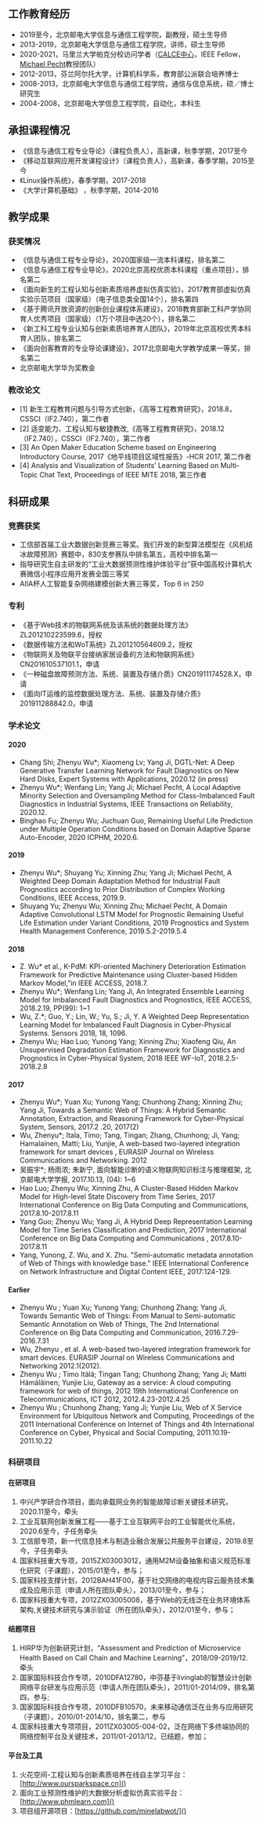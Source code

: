 ## 工作教育经历
* 2019至今，北京邮电大学信息与通信工程学院，副教授，硕士生导师
* 2013-2019，北京邮电大学信息与通信工程学院，讲师，硕士生导师
* 2020-2021，马里兰大学帕克分校访问学者（[CALCE中心](http://calce.umd.edu/)，IEEE Fellow，[Michael Pecht](https://calce.umd.edu/professor-michael-pecht)教授团队）
* 2012-2013，芬兰阿尔托大学，计算机科学系，教育部公派联合培养博士
* 2008-2013，北京邮电大学信息与通信工程学院，通信与信息系统，硕／博士研究生
* 2004-2008，北京邮电大学信息工程学院，自动化，本科生

## 承担课程情况
* 《信息与通信工程专业导论》（课程负责人），高新课，秋季学期，2017至今
* 《移动互联网应用开发课程设计》（课程负责人），高新课，春季学期，2015至今
* 《Linux操作系统》，春季学期，2017-2018
* 《大学计算机基础》 ，秋季学期，2014-2016

##	教学成果
### 获奖情况
* 《信息与通信工程专业导论》，2020国家级一流本科课程，排名第二
*  《信息与通信工程专业导论》，2020北京高校优质本科课程（重点项目），排名第二
* 《面向新生的工程认知与创新素质培养虚拟仿真实验》，2017教育部虚拟仿真实验示范项目（国家级）（电子信息类全国14个），排名第四
* 《基于腾讯开放资源的创新创业课程体系建设》，2018教育部新工科产学协同育人优秀项目（国家级）（1万个项目中选20个），排名第二
* 《新工科工程专业认知与创新素质培养育人团队》，2019年北京高校优秀本科育人团队，排名第二
* 《面向创客教育的专业导论课建设》，2017北京邮电大学教学成果一等奖，排名第二
* 北京邮电大学华为奖教金

### 教改论文
* [1] 新生工程教育问题与引导方式创新，《高等工程教育研究》，2018.8，CSSCI（IF2.740），第二作者
* [2] 适变能力、工程认知与敏捷教改,《高等工程教育研究》，2018.12（IF2.740），CSSCI（IF2.740），第二作者
* [3] An Open Maker Education Scheme based on Engineering Introductory Course, 2017《地平线项目区域性报告》-HCR 2017, 第二作者
* [4] Analysis and Visualization of Students’ Learning Based on Multi-Topic Chat Text, Proceedings of IEEE MITE 2018, 第三作者

## 科研成果
### 竞赛获奖
* 工信部首届工业大数据创新竞赛三等奖。我们开发的新型算法模型在《风机结冰故障预测》赛题中，830支参赛队中排名第五，高校中排名第一
* 指导研究生自主研发的“工业大数据预测性维护体验平台”获中国高校计算机大赛微信小程序应用开发赛全国三等奖
* AIIA杯人工智能复杂网络建模创新大赛三等奖，Top 6 in 250

### 专利
* 《基于Web技术的物联网系统及该系统的数据处理方法》ZL201210223599.6，授权
* 《数据传输方法和WoT系统》ZL201210564609.2，授权
* 《物联网关及物联平台接纳家居设备的方法和物联网系统》CN201610537101.1，申请
* 《一种磁盘故障预测方法、系统、装置及存储介质》CN201911174528.X，申请
* 《面向IT运维的监控数据处理方法、系统、装置及存储介质》201911288842.0，申请



### 学术论文
#### 2020
* Chang Shi; Zhenyu Wu*; Xiaomeng Lv; Yang Ji, DGTL-Net: A Deep Generative Transfer Learning Network for Fault Diagnostics on New Hard Disks, Expert Systems with Applications, 2020.12 (in press)
* Zhenyu Wu*; Wenfang Lin; Yang Ji; Michael Pecht, A Local Adaptive Minority Selection and Oversampling Method for Class-Imbalanced Fault Diagnostics in Industrial Systems, IEEE Transactions on Reliability, 2020.12.
* Binghao Fu; Zhenyu Wu; Juchuan Guo, Remaining Useful Life Prediction under Multiple Operation Conditions based on Domain Adaptive Sparse Auto-Encoder, 2020 ICPHM, 2020.6.

#### 2019
* Zhenyu Wu*; Shuyang Yu; Xinning Zhu; Yang Ji; Michael Pecht, A Weighted Deep Domain Adaptation Method for Industrial Fault Prognostics according to Prior Distribution of Complex Working Conditions, IEEE Access, 2019.9.
* Shuyang Yu; Zhenyu Wu; Xinning Zhu; Michael Pecht, A Domain Adaptive Convolutional LSTM Model for Prognostic Remaining Useful Life Estimation under Variant Conditions, 2019 Prognostics and System Health Management Conference, 2019.5.2-2019.5.4

#### 2018
* Z. Wu* et al., K-PdM: KPI-oriented Machinery Deterioration Estimation Framework for Predictive Maintenance using Cluster-based Hidden Markov Model,"in IEEE ACCESS, 2018.7.
* Zhenyu Wu*; Wenfang Lin; Yang Ji, An Integrated Ensemble Learning Model for Imbalanced Fault Diagnostics and Prognostics, IEEE ACCESS, 2018.2.19, PP(99): 1~1
* Wu, Z.*; Guo, Y.; Lin, W.; Yu, S.; Ji, Y. A Weighted Deep Representation Learning Model for Imbalanced Fault Diagnosis in Cyber-Physical Systems. Sensors 2018, 18, 1096.
* Zhenyu Wu; Hao Luo; Yunong Yang; Xinning Zhu; Xiaofeng Qiu, An Unsupervised Degradation Estimation Framework for Diagnostics and Prognostics in Cyber-Physical System, 2018 IEEE WF-IoT, 2018.2.5-2018.2.8

#### 2017
* Zhenyu Wu*; Yuan Xu; Yunong Yang; Chunhong Zhang; Xinning Zhu; Yang Ji, Towards a Semantic Web of Things: A Hybrid Semantic Annotation, Extraction, and Reasoning Framework for Cyber-Physical System, Sensors, 2017.2 .20, 2017(2)
* Wu, Zhenyu*; Itala, Timo; Tang, Tingan; Zhang, Chunhong; Ji, Yang; Hamalainen, Matti; Liu, Yunjie, A web-based two-layered integration framework for smart devices , EURASIP Journal on Wireless Communications and Networking. 2012
* 吴振宇*; 杨雨浓; 朱新宁, 面向智能诊断的语义物联网知识标注与推理框架, 北京邮电大学学报, 2017.10.13, (04): 1~6
* Hao Luo; Zhenyu Wu; Xinning Zhu, A Cluster-Based Hidden Markov Model for High-level State Discovery from Time Series, 2017 International Conference on Big Data Computing and Communications, 2017.8.10-2017.8.11
* Yang Guo; Zhenyu Wu; Yang Ji, A Hybrid Deep Representation Learning Model for Time Series Classification and Prediction, 2017 International Conference on Big Data Computing and Communications , 2017.8.10-2017.8.11
* Yang, Yunong, Z. Wu, and X. Zhu. "Semi-automatic metadata annotation of Web of Things with knowledge base." IEEE International Conference on Network Infrastructure and Digital Content IEEE, 2017:124-129.

#### Earlier
* Zhenyu Wu ; Yuan Xu; Yunong Yang; Chunhong Zhang; Yang Ji, Towards Semantic Web of Things: From Manual to Semi-automatic Semantic Annotation on Web of Things, The 2nd International Conference on Big Data Computing and Communication, 2016.7.29-2016.7.31
* Wu, Zhenyu , et al. A web-based two-layered integration framework for smart devices. EURASIP Journal on Wireless Communications and Networking 2012.1(2012).
* Zhenyu Wu ; Timo Itälä; Tingan Tang; Chunhong Zhang; Yang Ji; Matti Hämäläinen; Yunjie Liu, Gateway as a service: A cloud computing framework for web of things, 2012 19th International Conference on Telecommunications, ICT 2012, 2012.4.23-2012.4.25
* Zhenyu Wu ; Chunhong Zhang; Yang Ji; Yunjie Liu, Web of X Service Environment for Ubiquitous Network and Computing, Proceedings of the 2011 International Conference on Internet of Things and 4th International Conference on Cyber, Physical and Social Computing, 2011.10.19-2011.10.22 

### 科研项目
#### 在研项目
1. 中兴产学研合作项目，面向承载网业务的智能故障诊断关键技术研究，2020.11至今，牵头
2. 工业互联网创新发展工程——基于工业互联网平台的工业智能优化系统，2020.6至今，子任务牵头
3.	工信部专项，新一代信息技术与制造业融合发展公共服务平台建设，2019.8至今，子任务牵头
4. 国家科技重大专项，2015ZX03003012，通用M2M设备抽象和语义规范标准化研究（子课题），2015/01至今，参与；
5. 国家科技支撑计划，2012BAH41F00，基于社交网络的电视内容云服务技术集成及应用示范（申请人所在团队牵头），2013/01至今，参与；
6. 国家科技重大专项，2012ZX03005008，基于Web的无线泛在业务环境体系架构,关键技术研究与演示验证（所在团队牵头），2012/01至今，参与；

#### 结题项目
1. HIRP华为创新研究计划，“Assessment and Prediction of Microservice Health Based on Call Chain and Machine Learning”，2018/09-2019/12. 牵头
1. 国家国际科技合作专项，2010DFA12780，中芬基于livinglab的智慧设计创新网络平台研发与应用示范（申请人所在团队牵头），2011/01-2014/09，排名第四，参与;
2. 国家国际科技合作专项，2010DFB10570，未来移动通信泛在业务与应用研究（子课题），2010/01-2014/10，排名第二，参与
3. 国家科技重大专项项目，2011ZX03005-004-02，泛在网络下多终端协同的网络控制平台及关键技术，2011/01-2013/12，已结题，参加；

#### 平台及工具
1. 火花空间-工程认知与创新素质培养在线自主学习平台：[http://www.oursparkspace.cn]()
2. 面向工业预测性维护的大数据分析虚拟仿真实验平台：[http://www.phmlearn.com]()
3. 项目组开源项目：[https://github.com/minelabwot/]()